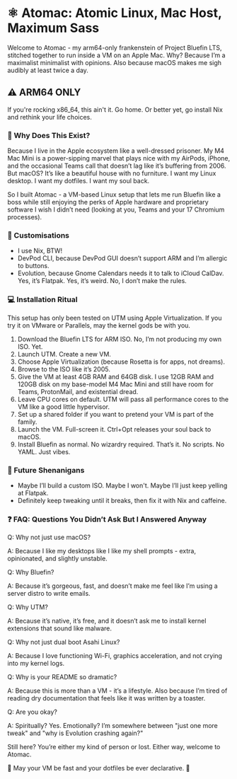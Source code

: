 # :atom_symbol: Atomac: Atomic Linux, Mac Host, Maximum Sass
Welcome to Atomac - my arm64-only frankenstein of Project Bluefin LTS, stitched together to run inside a VM on an Apple Mac. Why? Because I’m a maximalist minimalist with opinions. Also because macOS makes me sigh audibly at least twice a day.
## :warning: ARM64 ONLY
If you're rocking x86_64, this ain't it. Go home. Or better yet, go install Nix and rethink your life choices.
### :thinking: Why Does This Exist?
Because I live in the Apple ecosystem like a well-dressed prisoner. My M4 Mac Mini is a power-sipping marvel that plays nice with my AirPods, iPhone, and the occasional Teams call that doesn’t lag like it’s buffering from 2006. But macOS? It’s like a beautiful house with no furniture. I want my Linux desktop. I want my dotfiles. I want my soul back.

So I built Atomac - a VM-based Linux setup that lets me run Bluefin like a boss while still enjoying the perks of Apple hardware and proprietary software I wish I didn’t need (looking at you, Teams and your 17 Chromium processes).

### :toolbox: Customisations
- I use Nix, BTW!
- DevPod CLI, because DevPod GUI doesn’t support ARM and I’m allergic to buttons.
- Evolution, because Gnome Calendars needs it to talk to iCloud CalDav. Yes, it’s Flatpak. Yes, it’s weird. No, I don’t make the rules.

### :computer: Installation Ritual
This setup has only been tested on UTM using Apple Virtualization. If you try it on VMware or Parallels, may the kernel gods be with you.
1. 	Download the Bluefin LTS for ARM ISO. No, I’m not producing my own ISO. Yet.
2. 	Launch UTM. Create a new VM.
3. 	Choose Apple Virtualization (because Rosetta is for apps, not dreams).
4. 	Browse to the ISO like it’s 2005.
5. 	Give the VM at least 4GB RAM and 64GB disk. I use 12GB RAM and 120GB disk on my base-model M4 Mac Mini and still have room for Teams, ProtonMail, and existential dread.
6. 	Leave CPU cores on default. UTM will pass all performance cores to the VM like a good little hypervisor.
7. 	Set up a shared folder if you want to pretend your VM is part of the family.
8. 	Launch the VM. Full-screen it. Ctrl+Opt releases your soul back to macOS.
9. 	Install Bluefin as normal. No wizardry required.
That’s it. No scripts. No YAML. Just vibes.

### :crystal_ball: Future Shenanigans
- Maybe I’ll build a custom ISO. Maybe I won't. Maybe I’ll just keep yelling at Flatpak.
- Definitely keep tweaking until it breaks, then fix it with Nix and caffeine.

### :question: FAQ: Questions You Didn’t Ask But I Answered Anyway
Q: Why not just use macOS?

A: Because I like my desktops like I like my shell prompts - extra, opinionated, and slightly unstable.

Q: Why Bluefin?

A: Because it’s gorgeous, fast, and doesn’t make me feel like I’m using a server distro to write emails.

Q: Why UTM?

A: Because it’s native, it’s free, and it doesn’t ask me to install kernel extensions that sound like malware.

Q: Why not just dual boot Asahi Linux?

A: Because I love functioning Wi-Fi, graphics acceleration, and not crying into my kernel logs.

Q: Why is your README so dramatic?

A: Because this is more than a VM - it’s a lifestyle. Also because I’m tired of reading dry documentation that feels like it was written by a toaster.

Q: Are you okay?

A: Spiritually? Yes. Emotionally? I’m somewhere between "just one more tweak" and "why is Evolution crashing again?"

Still here? You’re either my kind of person or lost. Either way, welcome to Atomac.

:vulcan_salute: May your VM be fast and your dotfiles be ever declarative. :vulcan_salute:
